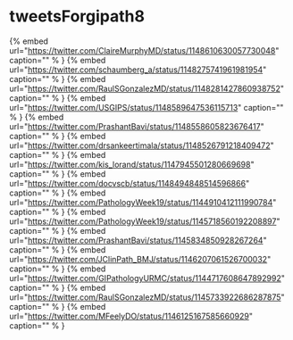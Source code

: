 # tweetsForgipath8

{% embed url="https://twitter.com/ClaireMurphyMD/status/1148610630057730048"  caption="" % }
{% embed url="https://twitter.com/schaumberg_a/status/1148275741961981954"  caption="" % }
{% embed url="https://twitter.com/RaulSGonzalezMD/status/1148281427860938752"  caption="" % }
{% embed url="https://twitter.com/USGIPS/status/1148589647536115713"  caption="" % }
{% embed url="https://twitter.com/PrashantBavi/status/1148558605823676417"  caption="" % }
{% embed url="https://twitter.com/drsankeertimala/status/1148526791218409472"  caption="" % }
{% embed url="https://twitter.com/kis_lorand/status/1147945501280669698"  caption="" % }
{% embed url="https://twitter.com/docvscb/status/1148494848514596866"  caption="" % }
{% embed url="https://twitter.com/PathologyWeek19/status/1144910412111990784"  caption="" % }
{% embed url="https://twitter.com/PathologyWeek19/status/1145718560192208897"  caption="" % }
{% embed url="https://twitter.com/PrashantBavi/status/1145834850928267264"  caption="" % }
{% embed url="https://twitter.com/JClinPath_BMJ/status/1146207061526700032"  caption="" % }
{% embed url="https://twitter.com/GIPathologyURMC/status/1144717608647892992"  caption="" % }
{% embed url="https://twitter.com/RaulSGonzalezMD/status/1145733922686287875"  caption="" % }
{% embed url="https://twitter.com/MFeelyDO/status/1146125167585660929"  caption="" % }
